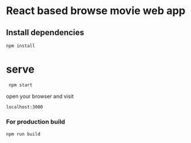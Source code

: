 # React based browse movie web app

## Install dependencies
``` bash
npm install
```
# serve
``` bash
 npm start
```
open your browser and visit 
``` bash
localhost:3000
```
### For production build 
``` bash
npm run build
```